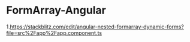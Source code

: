 # FormArray-Angular


1.https://stackblitz.com/edit/angular-nested-formarray-dynamic-forms?file=src%2Fapp%2Fapp.component.ts
